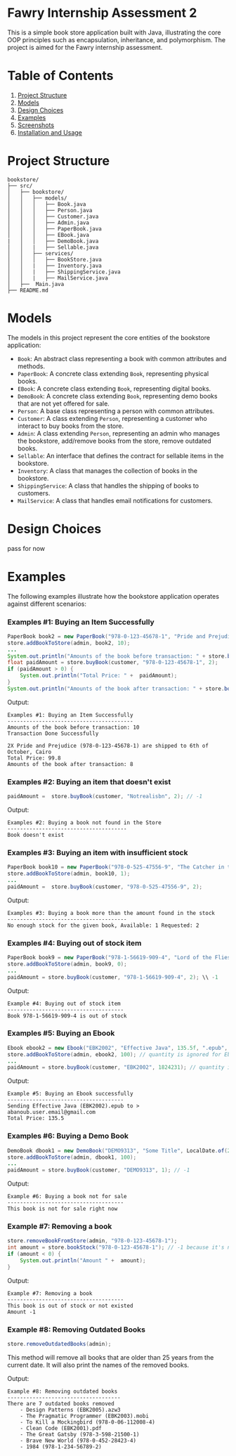 # Fawry Internship Assessment 2

This is a simple book store application built with Java, illustrating the core OOP principles such as encapsulation, inheritance, and polymorphism. The project is aimed for the Fawry internship assessment.

# Table of Contents
1. [Project Structure](#project-structure)
1. [Models](#models)
2. [Design Choices](#design-choices)
3. [Examples](#examples)
4. [Screenshots](#screenshots)
5. [Installation and Usage](#installation-and-usage)

# Project Structure
```
bookstore/
├── src/
│   ├── bookstore/
│   │   ├── models/
│   │   │   ├── Book.java
│   │   │   ├── Person.java
│   │   │   ├── Customer.java
│   │   │   ├── Admin.java
│   │   │   ├── PaperBook.java
│   │   │   ├── EBook.java
|   │   │   ├── DemoBook.java
│   │   |   ├── Sellable.java
│   │   ├── services/
│   │   │   ├── BookStore.java
│   │   |   ├── Inventory.java
│   │   |   ├── ShippingService.java
│   │   |   ├── MailService.java
│   ├──  Main.java
├── README.md 

```

# Models
The models in this project represent the core entities of the bookstore application:
- `Book`: An abstract class representing a book with common attributes and methods.
- `PaperBook`: A concrete class extending `Book`, representing physical books.
- `EBook`: A concrete class extending `Book`, representing digital books.
- `DemoBook`: A concrete class extending `Book`, representing demo books that are not yet offered for sale.
- `Person`: A base class representing a person with common attributes.
- `Customer`: A class extending `Person`, representing a customer who interact to buy books from the store.
- `Admin`: A class extending `Person`, representing an admin who manages the bookstore, add/remove books from the store, remove outdated books.
- `Sellable`: An interface that defines the contract for sellable items in the bookstore.
- `Inventory`: A class that manages the collection of books in the bookstore.
- `ShippingService`: A class that handles the shipping of books to customers.
- `MailService`: A class that handles email notifications for customers.

# Design Choices
pass for now

# Examples
The following examples illustrate how the bookstore application operates against different scenarios:

### Examples #1: Buying an Item Successfully
```java
PaperBook book2 = new PaperBook("978-0-123-45678-1", "Pride and Prejudice", 49.9f, LocalDate.of(1995, 6, 12));
store.addBookToStore(admin, book2, 10);
...
System.out.println("Amounts of the book before transaction: " + store.bookStock("978-0-123-45678-1"));
float paidAmount = store.buyBook(customer, "978-0-123-45678-1", 2);
if (paidAmount > 0) {
    System.out.println("Total Price: " +  paidAmount);
}
System.out.println("Amounts of the book after transaction: " + store.bookStock("978-0-123-45678-1"));
```

Output:
```
Examples #1: Buying an Item Successfully
----------------------------------------
Amounts of the book before transaction: 10
Transaction Done Successfully

2X Pride and Prejudice (978-0-123-45678-1) are shipped to 6th of October, Cairo
Total Price: 99.8
Amounts of the book after transaction: 8
``` 

### Examples #2: Buying an item that doesn't exist
```java
paidAmount =  store.buyBook(customer, "Notrealisbn", 2); // -1
```

Output:
```
Examples #2: Buying a book not found in the Store
--------------------------------------
Book doesn't exist
```

### Examples #3: Buying an item with insufficient stock
```java
PaperBook book10 = new PaperBook("978-0-525-47556-9", "The Catcher in the Rye", 55.0f, LocalDate.of(2022, 8, 3));
store.addBookToStore(admin, book10, 1);
...
paidAmount =  store.buyBook(customer, "978-0-525-47556-9", 2);
```

Output:
``` 
Examples #3: Buying a book more than the amount found in the stock
--------------------------------------
No enough stock for the given book, Available: 1 Requested: 2
```

### Examples #4: Buying out of stock item
```java
PaperBook book9 = new PaperBook("978-1-56619-909-4", "Lord of the Flies", 48.2f, LocalDate.of(2005, 10, 10));
store.addBookToStore(admin, book9, 0);
...
paidAmount = store.buyBook(customer, "978-1-56619-909-4", 2); \\ -1
```
Output:
```
Example #4: Buying out of stock item
-------------------------------------
Book 978-1-56619-909-4 is out of stock
```
### Examples #5: Buying an Ebook
```java
Ebook ebook2 = new Ebook("EBK2002", "Effective Java", 135.5f, ".epub", LocalDate.of(2001, 5, 15));
store.addBookToStore(admin, ebook2, 100); // quantity is ignored for Ebook
...
paidAmount = store.buyBook(customer, "EBK2002", 1824231); // quantity ignored in Ebook transactions
```
Output:
```
Example #5: Buying an Ebook successfully
-------------------------------------
Sending Effective Java (EBK2002).epub to > abanoub.user.email@gmail.com
Total Price: 135.5
```

### Examples #6: Buying a Demo Book
```java
DemoBook dbook1 = new DemoBook("DEMO9313", "Some Title", LocalDate.of(2024, 1, 1));
store.addBookToStore(admin, dbook1, 100);
...
paidAmount = store.buyBook(customer, "DEMO9313", 1); // -1
```

Output:
```
Example #6: Buying a book not for sale
-------------------------------------
This book is not for sale right now
```

### Example #7: Removing a book
```java
store.removeBookFromStore(admin, "978-0-123-45678-1");
int amount = store.bookStock("978-0-123-45678-1"); // -1 because it's not found
if (amount < 0) {
    System.out.println("Amount " +  amount);
}
```

Output:
```
Example #7: Removing a book
-------------------------------------
This book is out of stock or not existed
Amount -1
```

### Example #8: Removing Outdated Books
```java
store.removeOutdatedBooks(admin);
```

This method will remove all books that are older than 25 years from the current date. It will also print the names of the removed books.

Output:
```
Example #8: Removing outdated books
------------------------------------
There are 7 outdated books removed
	- Design Patterns (EBK2005).azw3
	- The Pragmatic Programmer (EBK2003).mobi
	- To Kill a Mockingbird (978-0-06-112008-4)
	- Clean Code (EBK2001).pdf
	- The Great Gatsby (978-3-598-21500-1)
	- Brave New World (978-0-452-28423-4)
	- 1984 (978-1-234-56789-2)
```

